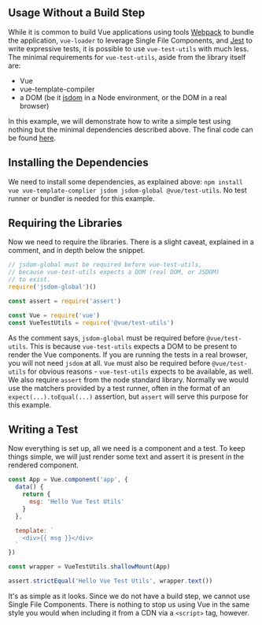 ## Usage Without a Build Step

While it is common to build Vue applications using tools [Webpack](https://jestjs.io/) to bundle the application, `vue-loader` to leverage Single File Components, and [Jest](https://jestjs.io/) to write expressive tests, it is possible to use `vue-test-utils` with much less. The minimal requirements for `vue-test-utils`, aside from the library itself are:

- Vue
- vue-template-compiler
- a DOM (be it [jsdom](https://github.com/jsdom/jsdom) in a Node environment, or the DOM in a real browser)

In this example, we will demonstrate how to write a simple test using nothing but the minimal dependencies described above. The final code can be found [here](https://github.com/lmiller1990/vue-test-utils-node-basic).

## Installing the Dependencies

We need to install some dependencies, as explained above: `npm install vue vue-template-complier jsdom jsdom-global @vue/test-utils`. No test runner or bundler is needed for this example.

## Requiring the Libraries

Now we need to require the libraries. There is a slight caveat, explained in a comment, and in depth below the snippet.

```js
// jsdom-global must be required before vue-test-utils,
// because vue-test-utils expects a DOM (real DOM, or JSDOM)
// to exist.
require('jsdom-global')()

const assert = require('assert')

const Vue = require('vue')
const VueTestUtils = require('@vue/test-utils')
```

As the comment says, `jsdom-global` must be required before `@vue/test-utils`. This is because `vue-test-utils` expects a DOM to be present to render the Vue components. If you are running the tests in a real browser, you will not need `jsdom` at all. `Vue` must also be required before `@vue/test-utils` for obvious reasons - `vue-test-utils` expects to be available, as well. We also require `assert` from the node standard library. Normally we would use the matchers provided by a test runner, often in the format of an `expect(...).toEqual(...)` assertion, but `assert` will serve this purpose for this example.

## Writing a Test

Now everything is set up, all we need is a component and a test. To keep things simple, we will just render some text and assert it is present in the rendered component.

```js
const App = Vue.component('app', {
  data() {
    return {
      msg: 'Hello Vue Test Utils'
    }
  },

  template: `
    <div>{{ msg }}</div>
  `
})

const wrapper = VueTestUtils.shallowMount(App)

assert.strictEqual('Hello Vue Test Utils', wrapper.text())
```

It's as simple as it looks. Since we do not have a build step, we cannot use Single File Components. There is nothing to stop us using Vue in the same style you would when including it from a CDN via a `<script>` tag, however.
